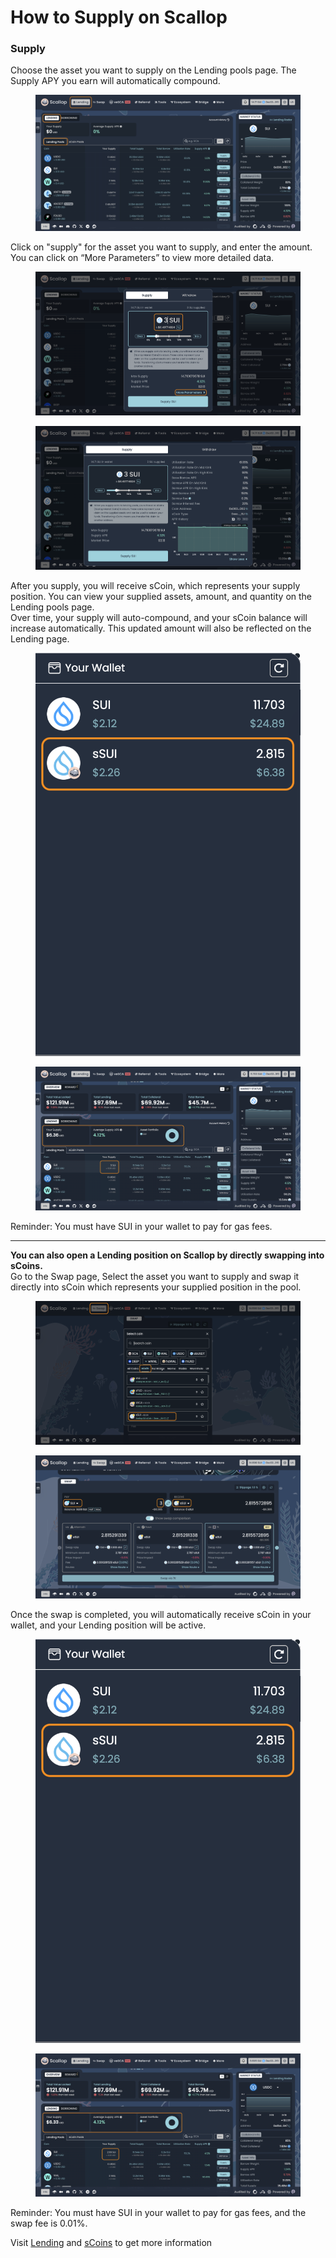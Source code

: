 # How to Supply on Scallop

### Supply

Choose the asset you want to supply on the Lending pools page. The Supply APY you earn will automatically compound.

<figure><img src="../.gitbook/assets/截圖 2025-04-18 下午4.46.29 (1).png" alt=""><figcaption></figcaption></figure>

Click on "supply" for the asset you want to supply, and enter the amount. You can click on “More Parameters” to view more detailed data.&#x20;

<div><figure><img src="../.gitbook/assets/截圖 2025-04-18 下午4.49.34.png" alt=""><figcaption></figcaption></figure> <figure><img src="../.gitbook/assets/截圖 2025-04-18 下午4.49.54.png" alt=""><figcaption></figcaption></figure></div>

After you supply, you will receive sCoin, which represents your supply position. You can view your supplied assets, amount, and quantity on the Lending pools page.\
Over time, your supply will auto-compound, and your sCoin balance will increase automatically. This updated amount will also be reflected on the Lending page.

<div><figure><img src="../.gitbook/assets/截圖 2025-04-18 下午4.55.41 (3).png" alt=""><figcaption></figcaption></figure> <figure><img src="../.gitbook/assets/截圖 2025-04-18 下午5.15.34.png" alt=""><figcaption></figcaption></figure></div>

Reminder: You must have SUI in your wallet to pay for gas fees.

***

**You can also open a Lending position on Scallop by directly swapping into sCoins.** \
Go to the Swap page, Select the asset you want to supply and swap it directly into sCoin which represents your supplied position in the pool.

<div><figure><img src="../.gitbook/assets/截圖 2025-04-19 凌晨12.42.24 (1).png" alt=""><figcaption></figcaption></figure> <figure><img src="../.gitbook/assets/截圖 2025-04-19 凌晨12.43.27 (1).png" alt=""><figcaption></figcaption></figure></div>

Once the swap is completed, you will automatically receive sCoin in your wallet, and your Lending position will be active.

<div><figure><img src="../.gitbook/assets/截圖 2025-04-18 下午4.55.41.png" alt=""><figcaption></figcaption></figure> <figure><img src="../.gitbook/assets/截圖 2025-04-19 凌晨12.55.03.png" alt=""><figcaption></figcaption></figure></div>

Reminder: You must have SUI in your wallet to pay for gas fees, and the swap fee is 0.01%.



Visit [Lending](broken-reference) and [sCoins](broken-reference) to get more information
